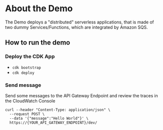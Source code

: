 # About the Demo
The Demo deploys a "distributed" serverless applications, that is made of two dummy Services/Functions, which are integrated by Amazon SQS.
[](./ServiceMap.png)

## How to run the demo

### Deploy the CDK App
- `cdk bootstrap`
- `cdk deploy`

### Send message
Send some messages to the API Gateway Endpoint and review the traces in the CloudWatch Console

```
curl --header "Content-Type: application/json" \
  --request POST \
  --data '{"message":"Hello World"}' \
  https://{YOUR_API_GATEWAY_ENDPOINT}/dev/
```

